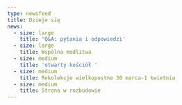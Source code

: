 ```yaml
---
type: newsfeed
title: Dzieje się
news:
  - size: large
    title: 'Q&A: pytania i odpowiedzi'
  - size: large
    title: Wspólna modlitwa
  - size: medium
    title: 'otwarty kościół '
  - size: medium
    title: Rekolekcje wielkopostne 30 marca-1 kwietnia
  - size: medium
    title: Strona w rozbudowie
---
```

